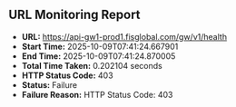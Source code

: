 ## URL Monitoring Report

- **URL:** https://api-gw1-prod1.fisglobal.com/gw/v1/health
- **Start Time:** 2025-10-09T07:41:24.667901
- **End Time:** 2025-10-09T07:41:24.870005
- **Total Time Taken:** 0.202104 seconds
- **HTTP Status Code:** 403
- **Status:** Failure
- **Failure Reason:** HTTP Status Code: 403
